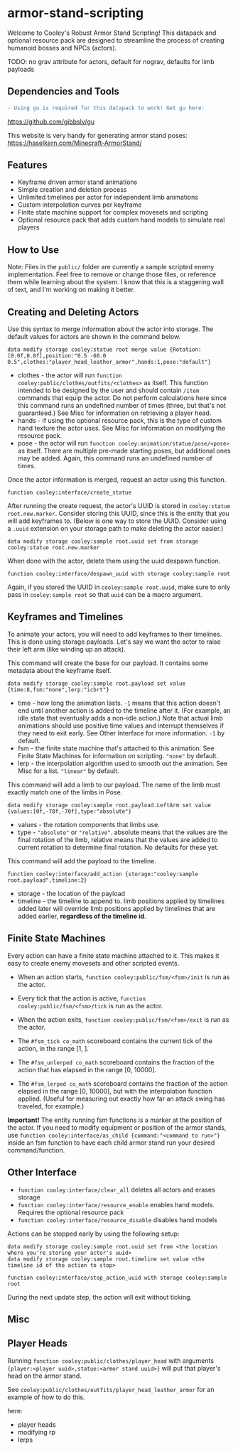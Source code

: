 # armor-stand-scripting
Welcome to Cooley's Robust Armor Stand Scripting!
This datapack and optional resource pack are designed to streamline the process of creating humanoid bosses and NPCs (actors).

TODO: no grav attribute for actors, default for nograv, defaults for limb payloads

## Dependencies and Tools
```diff
- Using gu is required for this datapack to work! Get gu here: 
```
https://github.com/gibbsly/gu

This website is very handy for generating armor stand poses: https://haselkern.com/Minecraft-ArmorStand/

## Features

- Keyframe driven armor stand animations
- Simple creation and deletion process
- Unlimited timelines per actor for independent limb animations
- Custom interpolation curves per keyframe
- Finite state machine support for complex movesets and scripting
- Optional resource pack that adds custom hand models to simulate real players

## How to Use

Note: Files in the `public/` folder are currently a sample scripted enemy implementation. Feel free to remove or change those files, or reference them while learning about the system. I know that this is a staggering wall of text, and I'm working on making it better.

## Creating and Deleting Actors

Use this syntax to merge information about the actor into storage. The default values for actors are shown in the command below.
```mcfunction
data modify storage cooley:statue root merge value {Rotation:[0.0f,0.0f],position:"0.5 -60.0 0.5",clothes:"player_head_leather_armor",hands:1,pose:"default"}
```
- clothes - the actor will run `function cooley:public/clothes/outfits/<clothes>` as itself. This function intended to be designed by the user and should contain `/item` commands that equip the actor. Do not perform calculations here since this command runs an undefined number of times (three, but that's not guaranteed.) See Misc for information on retrieving a player head.
- hands - if using the optional resource pack, this is the type of custom hand texture the actor uses. See Misc for information on modifying the resource pack.
- pose - the actor will run `function cooley:animation/statue/pose/<pose>` as itself. There are multiple pre-made starting poses, but additional ones may be added. Again, this command runs an undefined number of times.

Once the actor information is merged, request an actor using this function.
```mcfunction
function cooley:interface/create_statue
```
After running the create request, the actor's UUID is stored in `cooley:statue root.new.marker`. Consider storing this UUID, since this is the entity that you will add keyframes to.
(Below is one way to store the UUID. Consider using a `.uuid` extension on your storage path to make deleting the actor easier.)
```mcfunction
data modify storage cooley:sample root.uuid set from storage cooley:statue root.new.marker
```

When done with the actor, delete them using the uuid despawn function.
```mcfunction
function cooley:interface/despawn_uuid with storage cooley:sample root
```
Again, if you stored the UUID in `cooley:sample root.uuid`, make sure to only pass in `cooley:sample root` so that `uuid` can be a macro argument.

## Keyframes and Timelines

To animate your actors, you will need to add keyframes to their timelines. This is done using storage payloads.
Let's say we want the actor to raise their left arm (like winding up an attack).

This command will create the base for our payload. It contains some metadata about the keyframe itself.
```mcfunction
data modify storage cooley:sample root.payload set value {time:8,fsm:"none",lerp:"icbrt"}
```
- time - how long the animation lasts. `-1` means that this action doesn't end until another action is added to the timeline after it. (For example, an idle state that eventually adds a non-idle action.) Note that actual limb animations should use positive time values and interrupt themselves if they need to exit early. See Other Interface for more information. `-1` by default.
- fsm - the finite state machine that's attached to this animation. See Finite State Machines for information on scripting. `"none"` by default.
- lerp - the interpolation algorithm used to smooth out the animation. See Misc for a list. `"linear"` by default.

This command will add a limb to our payload. The name of the limb must exactly match one of the limbs in Pose.
```mcfunction
data modify storage cooley:sample root.payload.LeftArm set value {values:[0f,-78f,-70f],type:"absolute"}
```
- values - the rotation components that limbs use. 
- type - `"absolute"` or `"relative"`. absolute means that the values are the final rotation of the limb, relative means that the values are added to current rotation to determine final rotation.
No defaults for these yet.

This command will add the payload to the timeline.
```mcfunction
function cooley:interface/add_action {storage:"cooley:sample root.payload",timeline:2}
```
- storage - the location of the payload
- timeline - the timeline to append to. limb positions applied by timelines added later will override limb positions applied by timelines that are added earlier, **regardless of the timeline id**.

## Finite State Machines

Every action can have a finite state machine attached to it. This makes it easy to create enemy movesets and other scripted events.

- When an action starts, `function cooley:public/fsm/<fsm>/init` is run as the actor.
- Every tick that the action is active, `function cooley:public/fsm/<fsm>/tick` is run as the actor.
- When the action exits, `function cooley:public/fsm/<fsm>/exit` is run as the actor.

- The `#fsm_tick co_math` scoreboard contains the current tick of the action, in the range [1, <time>].
- The `#fsm_unlerped co_math` scoreboard contains the fraction of the action that has elapsed in the range [0, 10000].
- The `#fsm_lerped co_math` scoreboard contains the fraction of the action elapsed in the range [0, 10000], but with the interpolation function applied. (Useful for measuring out exactly how far an attack swing has traveled, for example.)

**Important!** The entity running fsm functions is a marker at the position of the actor. If you need to modify equipment or position of the armor stands, use `function cooley:interface/as_child {command:"<command to run>"}` inside an fsm function to have each child armor stand run your desired command/function.

## Other Interface

- `function cooley:interface/clear_all` deletes all actors and erases storage
- `function cooley:interface/resource_enable` enables hand models. Requires the optional resource pack
- `function cooley:interface/resource_disable` disables hand models

Actions can be stopped early by using the following setup:
```mcfunction
data modify storage cooley:sample root.uuid set from <the location where you're storing your actor's uuid>
data modify storage cooley:sample root.timeline set value <the timeline id of the action to stop>

function cooley:interface/stop_action_uuid with storage cooley:sample root
```
During the next update step, the action will exit without ticking.

## Misc

## Player Heads

Running `function cooley:public/clothes/player_head` with arguments `{player:<player uuid>,statue:<armor stand uuid>}` will put that player's head on the armor stand.

See `cooley:public/clothes/outfits/player_head_leather_armor` for an example of how to do this.


here:
- player heads
- modifying rp
- lerps



